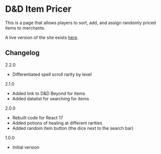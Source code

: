 # D&D Item Pricer


This is a page that allows players to sort, add, and assign randomly priced items to merchants.

A live version of the site exists [here](https://brewchetta.github.io/dnd-item-pricer/).

## Changelog

2.2.0
- Differentiated spell scroll rarity by level

2.1.0
- Added link to D&D Beyond for items
- Added datalist for searching for items

2.0.0
- Rebuilt code for React 17
- Added potions of healing at different rarities
- Added random item button (the dice next to the search bar)

1.0.0
- Initial version
